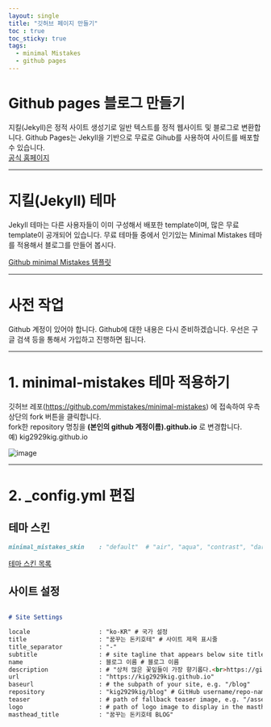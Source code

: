```yaml
---
layout: single
title: "깃허브 페이지 만들기"
toc : true
toc_sticky: true
tags:
  - minimal Mistakes
  - github pages
---
```


# Github pages 블로그 만들기
지킬(Jekyll)은 정적 사이트 생성기로 일반 텍스트를 정적 웹사이트 및 블로그로 변환합니다. Github Pages는 Jekyll을 기반으로 무료로 Gihub를 사용하여 사이트를 배포할 수 있습니다.  
[공식 홈페이지](https://jekyllrb.com/)   

***

# 지킬(Jekyll) 테마
Jekyll 테마는 다른 사용자들이 이미 구성해서 배포한 template이며, 많은 무료 template이 공개되어 있습니다. 무료 테마들 중에서 인기있는 Minimal Mistakes 테마를 적용해서 블로그를 만들어 봅시다.  

[Github minimal Mistakes 템플릿](https://github.com/mmistakes/minimal-mistakes)  

***

# 사전 작업
Github 계정이 있어야 합니다. Github에 대한 내용은 다시 준비하겠습니다. 우선은 구글 검색 등을 통해서 가입하고 진행하면 됩니다.  

***

# 1. minimal-mistakes 테마 적용하기
깃허브 레포(https://github.com/mmistakes/minimal-mistakes) 에 접속하여 우측 상단의 fork 버튼을 클릭합니다.  
fork한 repository 명칭을 **(본인의 github 계정이름).github.io** 로 변경합니다.  
예) kig2929kig.github.io     

![image](https://user-images.githubusercontent.com/47412229/193723245-d98ca65f-473a-48c3-94e2-a9fbf3aa533f.png)  

***

# 2. _config.yml 편집

## 테마 스킨
```md
minimal_mistakes_skin    : "default"  # "air", "aqua", "contrast", "dark", "dirt", "neon", "mint", "plum", "sunrise"`
```   
[테마 스킨 목록](https://mmistakes.github.io/minimal-mistakes/docs/configuration/#skin)

## 사이트 설정

```md

# Site Settings

locale                   : "ko-KR" # 국가 설정
title                    : "꿈꾸는 돈키호테" # 사이트 제목 표시줄
title_separator          : "-"
subtitle                 : # site tagline that appears below site title in masthead
name                     : 블로그 이름 # 블로그 이름
description              : # "상처 많은 꽃잎들이 가장 향기롭다.<br>https://github.com/kig2929kig"
url                      : "https://kig2929kig.github.io"
baseurl                  : # the subpath of your site, e.g. "/blog"
repository               : "kig2929kig/blog" # GitHub username/repo-name e.g. "mmistakes/minimal-mistakes"
teaser                   : # path of fallback teaser image, e.g. "/assets/images/500x300.png"
logo                     : # path of logo image to display in the masthead, e.g. "/assets/images/88x88.png"
masthead_title           : "꿈꾸는 돈키호테 BLOG"
```
